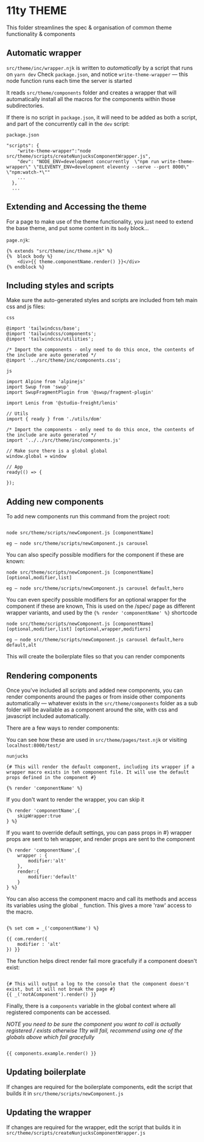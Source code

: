 # 11ty THEME

This folder streamlines the spec & organisation of common theme functionality & components

## Automatic wrapper

`src/theme/inc/wrapper.njk` is written to *automatically* by a script that runs on `yarn dev`
Check `package.json`, and notice `write-theme-wrapper` — this node function runs each time the server is started

It reads `src/theme/components` folder and creates a wrapper that will automatically install all the macros for the components within those subdirectories.

If there is no script in `package.json`, it will need to be added as both a script, and part of the concurrently call in the `dev` script:

```
package.json

"scripts": {
    "write-theme-wrapper":"node src/theme/scripts/createNunjucksComponentWrapper.js",
    "dev": "NODE_ENV=development concurrently  \"npm run write-theme-wrapper\" \"ELEVENTY_ENV=development eleventy --serve --port 8000\"  \"npm:watch-*\""
    ...
  },
  ...

```

## Extending and Accessing the theme

For a page to make use of the theme functionality, you just need to extend the base theme, and put some content in its `body` block...

`page.njk`:

```
{% extends "src/theme/inc/theme.njk" %}
{%  block body %}
	<div>{{ theme.componentName.render() }}</div>
{% endblock %}

```

## Including styles and scripts

Make sure the auto-generated styles and scripts are included from teh main css and js files:

```
css

@import 'tailwindcss/base';
@import 'tailwindcss/components';
@import 'tailwindcss/utilities';

/* Import the components - only need to do this once, the contents of the include are auto generated */
@import '../src/theme/inc/components.css';

```

```
js

import Alpine from 'alpinejs'
import Swup from 'swup'
import SwupFragmentPlugin from '@swup/fragment-plugin'

import Lenis from '@studio-freight/lenis'

// Utils
import { ready } from './utils/dom'

/* Import the components - only need to do this once, the contents of the include are auto generated */
import '../../src/theme/inc/components.js'

// Make sure there is a global global
window.global = window

// App
ready(() => {

});

```

## Adding new components

To add new components run this command from the project root:

```

node src/theme/scripts/newComponent.js [componentName]

eg — node src/theme/scripts/newComponent.js carousel

```

You can also specify possible modifiers for the component if these are known:

```
node src/theme/scripts/newComponent.js [componentName] [optional,modifier,list]

eg — node src/theme/scripts/newComponent.js carousel default,hero

```

You can even specify possible modifiers for an optional wrapper for the component if these are known,
This is used on the /spec/ page as different wrapper variants, and used by the `{% render 'componentName' %}` shortcode

```
node src/theme/scripts/newComponent.js [componentName] [optional,modifier,list] [optional,wrapper,modifiers]

eg — node src/theme/scripts/newComponent.js carousel default,hero default,alt

```

This will create the boilerplate files so that you can render components

## Rendering components

Once you've included all scripts and added new components, you can render components around the pages or from inside other components automatically  — whatever exists in the `src/theme/components` folder as a sub folder will be available as a component around the site, with css and javascript included automatically.

There are a few ways to render components:

You can see how these are used in `src/theme/pages/test.njk` or visiting `localhost:8000/test/`


```
nunjucks

{# This will render the default component, including its wrapper if a wrapper macro exists in teh component file. It will use the default props defined in the component #}

{% render 'componentName' %}

```

If you don't want to render the wrapper, you can skip it

```
{% render 'componentName',{
    skipWrapper:true
} %}
```

If you want to override default settings, you can pass props in #}
wrapper props are sent to teh wrapper, and render props are sent to the component
```
{% render 'componentName',{
    wrapper : {
        modifier:'alt'
    },
    render:{
        modifier:'default'
    }
} %}

```

You can also access the component macro and call its methods and access its variables using the global `_` function. This gives a more 'raw' access to the macro.

```

{% set com = _('componentName') %}

{{ com.render({
    modifier : 'alt'
}) }}

```

The function helps direct render fail more gracefully if a component doesn't exist:

```

{# This will output a log to the console that the component doesn't exist, but it will not break the page #}
{{ _('notAComponent').render() }}

```

Finally, there is a `components` variable in the global context where all registered components can be accessed.

*NOTE you need to be sure the component you want to call is actually registered / exists otherwise 11ty will fail, recommend using one of the globals above which fail gracefully*

```

{{ components.example.render() }}

```


## Updating boilerplate

If changes are required for the boilerplate components, edit the script that builds it in `src/theme/scripts/newComponent.js`

## Updating the wrapper

If changes are required for the wrapper, edit the script that builds it in `src/theme/scripts/createNunjucksComponentWrapper.js`


